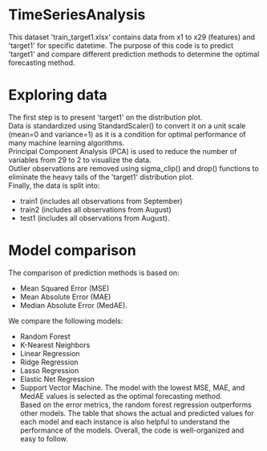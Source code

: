 # TimeSeriesAnalysis
This dataset 'train_target1.xlsx' contains data from x1 to x29 (features) and 'target1' for specific datetime. The purpose of this code is to predict 'target1' and compare different prediction methods to determine the optimal forecasting method.

# Exploring data
The first step is to present 'target1' on the distribution plot.\
Data is standardized using StandardScaler() to convert it on a unit scale (mean=0 and variance=1) as it is a condition for optimal performance of many machine learning algorithms.\
Principal Component Analysis (PCA) is used to reduce the number of variables from 29 to 2 to visualize the data.\
Outlier observations are removed using sigma_clip() and drop() functions to eliminate the heavy tails of the 'target1' distribution plot.\
Finally, the data is split into:
- train1 (includes all observations from September)
- train2 (includes all observations from August)
- test1 (includes all observations from August).

# Model comparison
The comparison of prediction methods is based on:
- Mean Squared Error (MSE)
- Mean Absolute Error (MAE)
- Median Absolute Error (MedAE).

We compare the following models:
- Random Forest
- K-Nearest Neighbors
- Linear Regression
- Ridge Regression
- Lasso Regression
- Elastic Net Regression
- Support Vector Machine.
The model with the lowest MSE, MAE, and MedAE values is selected as the optimal forecasting method.\
Based on the error metrics, the random forest regression outperforms other models. The table that shows the actual and predicted values for each model and each instance is also helpful to understand the performance of the models. Overall, the code is well-organized and easy to follow.
